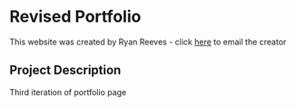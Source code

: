 # Revised Portfolio
This website was created by Ryan Reeves - click [here](mailto:ryan_reeves@live.com) to email the creator


## Project Description
Third iteration of portfolio page